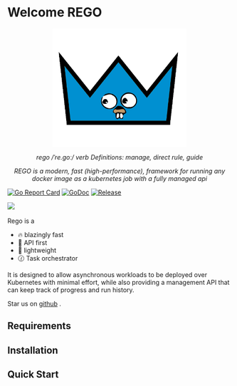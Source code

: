 # Welcome REGO
<p align="center">
    <img align="center" width="300px" src="./rego.png">
</p>

<p align="center">
    <em>rego /ˈre.ɡoː/ verb Definitions: manage, direct rule, guide</em>
</p>

<p align="center">
    <em>REGO is a modern, fast (high-performance), framework for running any docker image as a kubernetes job with a fully managed api</em>
</p>


[![Go Report Card](https://goreportcard.com/badge/github.com/drorivry/rego)](https://goreportcard.com/report/github.com/drorivry/rego)
[![GoDoc](https://pkg.go.dev/badge/github.com/drorivry/rego?status.svg)](https://pkg.go.dev/github.com/drorivry/rego?tab=doc)
[![Release](https://img.shields.io/github/release/drorivry/rego.svg?style=flat-square)](https://github.com/drorivry/rego/releases)


[![](https://dcbadge.vercel.app/api/server/8qQcEP8e)](https://discord.gg/J6qKw7Zx)

Rego is a 

- 🔥  blazingly fast
- 🥇 API first
- 🌈 lightweight
- 🕜 Task orchestrator

It is designed to allow asynchronous workloads to be deployed over Kubernetes with minimal effort, while also providing a management API that can keep track of progress and run history.


Star us on [github](https://www.github.com/drorivry/rego) .


## Requirements


## Installation


## Quick Start

